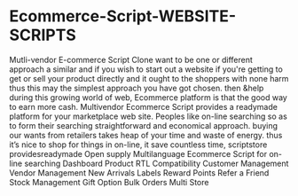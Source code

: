 # Ecommerce-Script-WEBSITE-SCRIPTS
Mutli-vendor E-commerce Script Clone want to be one or different approach a similar and if you wish to start out a website if you're getting to get or sell your product directly and it ought to the shoppers with none harm thus this may the simplest approach you have got chosen. then &help during this growing world of web, Ecommerce platform is that the good way to earn more cash. Multivendor Ecommerce Script provides a readymade platform for your marketplace web site. Peoples like on-line searching so as to form their searching straightforward and economical approach. buying our wants from retailers takes heap of your time and waste of energy. thus it’s nice to shop for things in on-line, it save countless time, scriptstore providesreadymade Open supply Multilanguage Ecommerce Script for on-line searching
Dashboard
Product
RTL Compatibility
Customer Management
Vendor Management
New Arrivals
Labels
Reward Points
Refer a Friend
Stock Management
Gift Option
Bulk Orders
Multi Store
